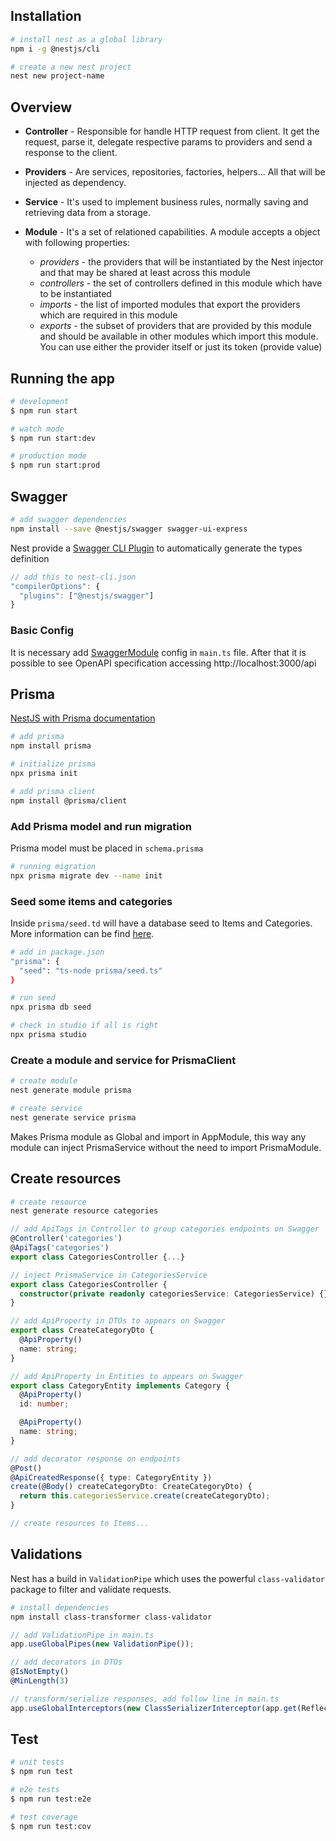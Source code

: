 ## Installation

```bash
# install nest as a global library
npm i -g @nestjs/cli

# create a new nest project
nest new project-name
```

## Overview

- **Controller** - Responsible for handle HTTP request from client. It get the request, parse it, delegate respective params to providers and send a response to the client.

- **Providers** - Are services, repositories, factories, helpers... All that will be injected as dependency.

- **Service** - It's used to implement business rules, normally saving and retrieving data from a storage.

- **Module** - It's a set of relationed capabilities. A module accepts a object with following properties:
  - _providers_ - the providers that will be instantiated by the Nest injector and that may be shared at least across this module
  - _controllers_ - the set of controllers defined in this module which have to be instantiated
  - _imports_ - the list of imported modules that export the providers which are required in this module
  - _exports_ - the subset of providers that are provided by this module and should be available in other modules which import this module. You can use either the provider itself or just its token (provide value)

## Running the app

```bash
# development
$ npm run start

# watch mode
$ npm run start:dev

# production mode
$ npm run start:prod
```

## Swagger

```bash
# add swagger dependencies
npm install --save @nestjs/swagger swagger-ui-express
```

Nest provide a [Swagger CLI Plugin](https://docs.nestjs.com/openapi/cli-plugin#using-the-cli-plugin) to automatically generate the types definition

```typescript
// add this to nest-cli.json
"compilerOptions": {
  "plugins": ["@nestjs/swagger"]
}
```

### Basic Config

It is necessary add [SwaggerModule](https://docs.nestjs.com/openapi/introduction#bootstrap) config in `main.ts` file.
After that it is possible to see OpenAPI specification accessing http://localhost:3000/api

## Prisma

[NestJS with Prisma documentation](https://docs.nestjs.com/recipes/prisma)

```bash
# add prisma
npm install prisma

# initialize prisma
npx prisma init

# add prisma client
npm install @prisma/client
```

### Add Prisma model and run migration

Prisma model must be placed in `schema.prisma`

```bash
# running migration
npx prisma migrate dev --name init
```

### Seed some items and categories

Inside `prisma/seed.td` will have a database seed to Items and Categories. More information can be find [here](https://www.prisma.io/docs/guides/database/seed-database).

```bash
# add in package.json
"prisma": {
  "seed": "ts-node prisma/seed.ts"
}

# run seed
npx prisma db seed

# check in studio if all is right
npx prisma studio
```

### Create a module and service for PrismaClient

```bash
# create module
nest generate module prisma

# create service
nest generate service prisma
```

Makes Prisma module as Global and import in AppModule, this way any module can inject PrismaService without the need to import PrismaModule.

## Create resources

```bash
# create resource
nest generate resource categories
```

```typescript
// add ApiTags in Controller to group categories endpoints on Swagger
@Controller('categories')
@ApiTags('categories')
export class CategoriesController {...}

// inject PrismaService in CategoriesService
export class CategoriesController {
  constructor(private readonly categoriesService: CategoriesService) {}
}

// add ApiProperty in DTOs to appears on Swagger
export class CreateCategoryDto {
  @ApiProperty()
  name: string;
}

// add ApiProperty in Entities to appears on Swagger
export class CategoryEntity implements Category {
  @ApiProperty()
  id: number;

  @ApiProperty()
  name: string;
}

// add decorator response on endpoints
@Post()
@ApiCreatedResponse({ type: CategoryEntity })
create(@Body() createCategoryDto: CreateCategoryDto) {
  return this.categoriesService.create(createCategoryDto);
}

// create resources to Items...
```

## Validations

Nest has a build in `ValidationPipe` which uses the powerful `class-validator` package to filter and validate requests.

```bash
# install dependencies
npm install class-transformer class-validator
```

```typescript
// add ValidationPipe in main.ts
app.useGlobalPipes(new ValidationPipe());

// add decorators in DTOs
@IsNotEmpty()
@MinLength(3)

// transform/serialize responses, add follow line in main.ts
app.useGlobalInterceptors(new ClassSerializerInterceptor(app.get(Reflector)));

```

## Test

```bash
# unit tests
$ npm run test

# e2e tests
$ npm run test:e2e

# test coverage
$ npm run test:cov
```
